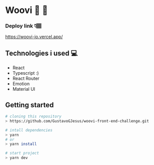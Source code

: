 # Woovi 📱 💸

### Deploy link 👇🏽
https://woovi-io.vercel.app/

## Technologies i used 💻
- React
- Typescript :) 
- React Router 
- Emotion
- Material UI

## Getting started

```sh 
# cloning this repository
> https://github.com/GustavoGJesus/woovi-front-end-challenge.git

# intall dependencies
> yarn 
# or 
> yarn install 

# start project
> yarn dev
```
